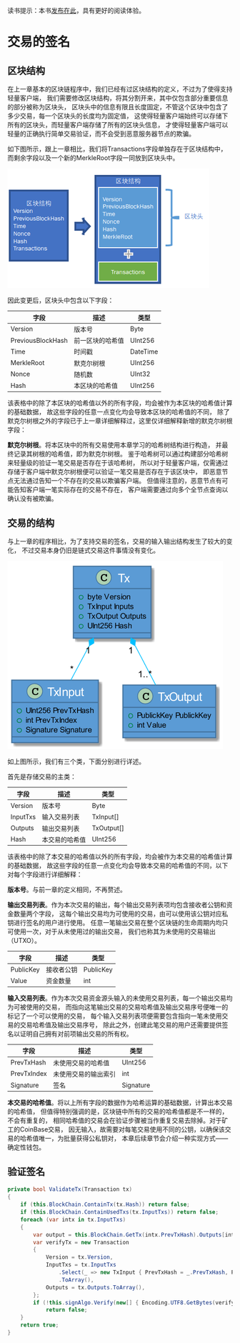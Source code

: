 读书提示：本书[发布在此](https://book.uchaindb.com/)，具有更好的阅读体验。

# 交易的签名

## 区块结构

在上一章基本的区块链程序中，我们已经有过区块结构的定义，不过为了使得支持轻量客户端，
我们需要修改区块结构，将其分割开来，其中仅包含部分重要信息的部分被称为区块头，
区块头中的信息有限且长度固定，不管这个区块中包含了多少交易，每一个区块头的长度均为固定值，
这使得轻量客户端始终可以存储下所有的区块头，而轻量客户端存储了所有的区块头信息，
才使得轻量客户端可以轻量的正确执行简单交易验证，而不会受到恶意服务器节点的欺骗。

如下图所示，跟上一章相比，我们将Transactions字段单独存在于区块结构中，
而剩余字段以及一个新的MerkleRoot字段一同放到区块头中。

![](_images/3/block-structure.png)

因此变更后，区块头中包含以下字段：

| 字段              | 描述             | 类型     |
| ---               | ---              | ---      |
| Version           | 版本号           | Byte     |
| PreviousBlockHash | 前一区块的哈希值 | UInt256  |
| Time              | 时间戳           | DateTime |
| MerkleRoot        | 默克尔树根       | UInt256  |
| Nonce             | 随机数           | UInt32   |
| Hash              | 本区块的哈希值   | UInt256  |

<!-- code:ClassicBlockChain/Entity/Block.cs -->

该表格中的除了本区块的哈希值以外的所有字段，均会被作为本区块的哈希值计算的基础数据，
故这些字段的任意一点变化均会导致本区块的哈希值的不同，
除了默克尔树根之外的字段已于上一章详细解释过，这里仅详细解释新增的默克尔树根字段：

**默克尔树根**。将本区块中的所有交易使用本章学习的哈希树结构进行构造，
并最终记录其树根的哈希值，即为默克尔树根。
鉴于哈希树可以通过构建部分哈希树来轻量级的验证一笔交易是否存在于该哈希树，
所以对于轻量客户端，仅需通过存储于客户端中默克尔树根便可以验证一笔交易是否存在于该区块中，
即恶意节点无法通过告知一个不存在的交易以欺骗客户端。
但值得注意的，恶意节点有可能告知客户端一笔实际存在的交易不存在，
客户端需要通过向多个全节点查询以确认没有被欺骗。

## 交易的结构

与上一章的程序相比，为了支持交易的签名，交易的输入输出结构发生了较大的变化，
不过交易本身仍旧是链式交易这件事情没有变化。

![](_images/3/image87.png)

如上图所示，我们有三个类，下面分别进行详述。

首先是存储交易的主类：

| 字段     | 描述           | 类型       |
| ---      | ---            | ---        |
| Version  | 版本号         | Byte       |
| InputTxs | 输入交易列表   | TxInput[]  |
| Outputs  | 输出交易列表   | TxOutput[] |
| Hash     | 本交易的哈希值 | UInt256    |

<!-- code:ClassicBlockChain/Entity/Transaction.cs -->

该表格中的除了本交易的哈希值以外的所有字段，均会被作为本交易的哈希值计算的基础数据，
故这些字段的任意一点变化均会导致本交易的哈希值的不同，以下对每个字段进行详细解释：

**版本号**。与前一章的定义相同，不再赘述。

**输出交易列表**。作为本次交易的输出，每个输出交易列表项均包含接收者公钥和资金数量两个字段，
这每个输出交易均为可使用的交易，由可以使用该公钥对应私钥进行签名的用户进行使用。
任意一笔输出交易在整个区块链的生命周期内均只可使用一次，对于从未使用过的输出交易，
我们也称其为未使用的交易输出（UTXO）。

| 字段      | 描述       | 类型      |
| ---       | ---        | ---       |
| PublicKey | 接收者公钥 | PublicKey |
| Value     | 资金数量   | int       |

<!-- code:ClassicBlockChain/Entity/TxOutput.cs -->

**输入交易列表**。作为本次交易资金源头输入的未使用交易列表，每一个输出交易均为可被使用的交易，
而指向这笔输出交易的交易哈希值及输出交易序号便唯一的标记了一个可以使用的交易，
每个输入交易列表项便需要包含指向一笔未使用交易的交易哈希值及输出交易序号，
除此之外，创建此笔交易的用户还需要提供签名以证明自己拥有对前项输出交易的所有权。

| 字段        | 描述                 | 类型      |
| ---         | ---                  | ---       |
| PrevTxHash  | 未使用交易的哈希值   | UInt256   |
| PrevTxIndex | 未使用交易的输出索引 | int       |
| Signature   | 签名                 | Signature |

<!-- code:ClassicBlockChain/Entity/TxInput.cs -->

**本交易的哈希值**。将以上所有字段的数据作为哈希运算的基础数据，计算出本交易的哈希值，
但值得特别强调的是，区块链中所有的交易的哈希值都是不一样的，不会有重复的，
相同哈希值的交易会在验证步骤被当作重复交易去除掉。对于矿工的CoinBase交易，
因无输入，故需要对每笔交易使用不同的公钥，以确保该交易的哈希值唯一，为批量获得公私钥对，
本章后续章节会介绍一种实现方式——确定性钱包。

## 验证签名

```cs
private bool ValidateTx(Transaction tx)
{
    if (this.BlockChain.ContainTx(tx.Hash)) return false;
    if (this.BlockChain.ContainUsedTxs(tx.InputTxs)) return false;
    foreach (var intx in tx.InputTxs)
    {
        var output = this.BlockChain.GetTx(intx.PrevTxHash).Outputs[intx.PrevTxIndex];
        var verifyTx = new Transaction
        {
            Version = tx.Version,
            InputTxs = tx.InputTxs
                .Select(_ => new TxInput { PrevTxHash = _.PrevTxHash, PrevTxIndex = _.PrevTxIndex })
                .ToArray(),
            Outputs = tx.Outputs.ToArray(),
        };
        if (!this.signAlgo.Verify(new[] { Encoding.UTF8.GetBytes(verifyTx.HashContent) }, output.PublicKey, intx.Signature))
            return false;
    }
    return true;
}
```
<!-- code:ClassicBlockChain/Core/Engine.cs -->

